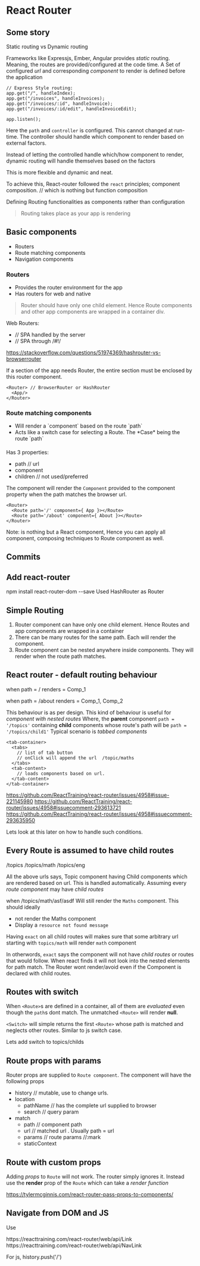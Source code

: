 # React Router

## Some story

Static routing vs Dynamic routing

Frameworks like Expressjs, Ember, Angular provides *static* routing.
Meaning, the routes are provided/configured at the code time.
A Set of configured *url* and corresponding *component* to render is
defined before the application

```
// Express Style routing:
app.get("/", handleIndex);
app.get("/invoices", handleInvoices);
app.get("/invoices/:id", handleInvoice);
app.get("/invoices/:id/edit", handleInvoiceEdit);

app.listen();

```
Here the `path` and `controller` is configured.
This cannot changed at run-time.
The controller should handle which component to render based on external factors.


Instead of letting the controlled handle which/how component to render,
dynamic routing will handle themselves based on the factors


This is more flexible and dynamic and neat.

To achieve this, React-router followed the `react` principles;
component composition. // which is nothing but function composition

Defining Routing functionalities as components rather than configuration


> Routing takes place as your app is rendering


## Basic components
- Routers
- Route matching components
- Navigation components

### Routers
  - Provides the router environment for the app
  - Has routers for web and native

> Router should have only one child element. Hence Route components and other
app components are wrapped in a container div.  

Web Routers:
  - <BrowserRouter> // SPA handled by the server
  - <HashRouter> // SPA through /#!/

https://stackoverflow.com/questions/51974369/hashrouter-vs-browserrouter

If a section of the app needs Router, the entire section must be enclosed by this
router component.
```
<Router> // BrowserRouter or HashRouter
  <App/>
</Router>
```

### Route matching components
- <Route>
    Will render a `component` based on the route `path`
- <Switch>
    Acts like a switch case for selecting a Route.
    The *Case* being the route `path`


#### <Route>
Has 3 properties:
- path // url
- component
- children // not used/preferred

The <Route> component will render the `Component` provided to the component property
when the path matches the browser url.

```
<Router>
  <Route path='/' component={ App }></Route>
  <Route path='/about' component={ About }></Route>
</Router>
```

Note: <Route> is nothing but a React component, Hence you can apply all component,
composing techniques to Route component as well.



## Commits

## Add react-router
npm install react-router-dom --save
Used HashRouter as Router


## Simple Routing
1. Router component can have only one child element.
Hence Routes and app components are wrapped in a container
2. There can be many routes for the same path. Each will render the component.
3. Route component can be nested anywhere inside components. They will render
when the route path matches.

## React router - default routing behaviour
when
path = /
renders = Comp_1

when
path = /about
renders = Comp_1, Comp_2

This behaviour is as per design. This kind of behaviour is useful for
*component with nested routes*
Where,
the **parent** component `path = '/topics'` containing **child** components
whose route's path will be `path = '/topics/child1'`
Typical scenario is *tabbed components*
```
<tab-container>
  <tabs>
    // list of tab button
    // onClick will append the url  /topic/maths
  </tabs>
  <tab-content>
    // loads components based on url.
  </tab-content>
</tab-container>
```

https://github.com/ReactTraining/react-router/issues/4958#issue-221145980
https://github.com/ReactTraining/react-router/issues/4958#issuecomment-293613721
https://github.com/ReactTraining/react-router/issues/4958#issuecomment-293635950

Lets look at this later on how to handle such conditions.

## Every Route is assumed to have child routes
/topics
/topics/math
/topics/eng

All the above urls says, Topic component having Child components which are
rendered based on url.
This is handled automatically. Assuming every *route component* may have *child routes*

when
/topics/math/asf/asdf
Will still render the `Maths` component.
This should ideally
- not render the Maths component
- Display a `resource not found message`

Having `exact` on all child routes will makes sure that some arbitrary url
starting with `topics/math` will render `math` component

In otherwords, `exact` says the component will not have *child routes* or
routes that would follow. When react finds it will not look into the nested
elements for path match.
The Router wont render/avoid even if the Component is declared with child routes.


## Routes with switch
When `<Route>`s are defined in a container, all of them are  *evaluated* even
though the `path`s dont match.
The unmatched `<Route>` will render **null**.

`<Switch>` will simple returns the first `<Route>` whose path is matched and
neglects other routes. Similar to js switch case.

Lets add switch to topics/childs

## Route props with params
Router props are supplied to `Route component`. The component will have the
following props
- history // mutable, use to change urls.
- location
  - pathName  // has the complete url supplied to browser
  - search    // query param
- match
  - path      // component path
  - url       // matched url . Usually path = url
  - params    // route params //:mark
  - staticContext

## Route with custom props
Adding *props* to `Route` will not work. The router simply ignores it.
Instead use the **render** prop of the `Route` which can take a *render function*

https://tylermcginnis.com/react-router-pass-props-to-components/


## Navigate from DOM and JS

Use
<Link>    https://reacttraining.com/react-router/web/api/Link
<NavLink> https://reacttraining.com/react-router/web/api/NavLink

For js,
history.push('/')
